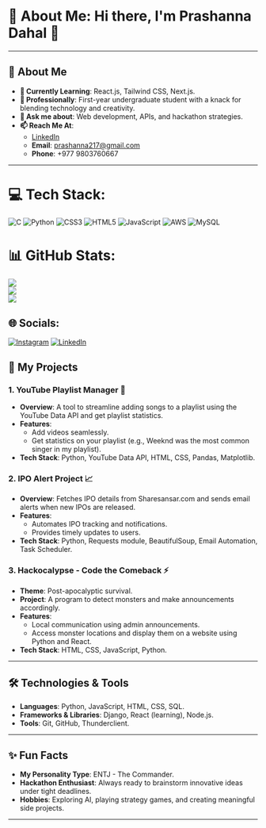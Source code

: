 
# 💫 About Me: Hi there, I'm Prashanna Dahal 👋  

---  

## 🚀 About Me  
- **🌱 Currently Learning**: React.js, Tailwind CSS, Next.js.  
- **💼 Professionally**: First-year undergraduate student with a knack for blending technology and creativity.  
- **💬 Ask me about**: Web development, APIs, and hackathon strategies.  
- **📫 Reach Me At**:  
  - [LinkedIn](https://www.linkedin.com/in/prashanna-dahal-630878303/)  
  - **Email**: prashanna217@gmail.com  
  - **Phone**: +977 9803760667  

---  

# 💻 Tech Stack:
![C](https://img.shields.io/badge/c-%2300599C.svg?style=for-the-badge&logo=c&logoColor=white) ![Python](https://img.shields.io/badge/python-3670A0?style=for-the-badge&logo=python&logoColor=ffdd54) ![CSS3](https://img.shields.io/badge/css3-%231572B6.svg?style=for-the-badge&logo=css3&logoColor=white) ![HTML5](https://img.shields.io/badge/html5-%23E34F26.svg?style=for-the-badge&logo=html5&logoColor=white) ![JavaScript](https://img.shields.io/badge/javascript-%23323330.svg?style=for-the-badge&logo=javascript&logoColor=%23F7DF1E) ![AWS](https://img.shields.io/badge/AWS-%23FF9900.svg?style=for-the-badge&logo=amazon-aws&logoColor=white) ![MySQL](https://img.shields.io/badge/mysql-4479A1.svg?style=for-the-badge&logo=mysql&logoColor=white)
# 📊 GitHub Stats:
![](https://github-readme-stats.vercel.app/api?username=SLASH217&theme=react&hide_border=false&include_all_commits=false&count_private=false)<br/>
![](https://github-readme-streak-stats.herokuapp.com/?user=SLASH217&theme=react&hide_border=false)<br/>
![](https://github-readme-stats.vercel.app/api/top-langs/?username=SLASH217&theme=react&hide_border=false&include_all_commits=false&count_private=false&layout=compact)

## 🌐 Socials:
[![Instagram](https://img.shields.io/badge/Instagram-%23E4405F.svg?logo=Instagram&logoColor=white)](https://instagram.com/not_prashanna) [![LinkedIn](https://img.shields.io/badge/LinkedIn-%230077B5.svg?logo=linkedin&logoColor=white)](https://linkedin.com/in/https://www.linkedin.com/in/prashanna-dahal-630878303/) 

## 🌟 My Projects  

### 1. **YouTube Playlist Manager** 🎥  
- **Overview**: A tool to streamline adding songs to a playlist using the YouTube Data API and get playlist statistics.  
- **Features**:  
  - Add videos seamlessly.  
  - Get statistics on your playlist (e.g., Weeknd was the most common singer in my playlist).  
- **Tech Stack**: Python, YouTube Data API, HTML, CSS, Pandas, Matplotlib.  

### 2. **IPO Alert Project** 📈  
- **Overview**: Fetches IPO details from Sharesansar.com and sends email alerts when new IPOs are released.  
- **Features**:  
  - Automates IPO tracking and notifications.  
  - Provides timely updates to users.  
- **Tech Stack**: Python, Requests module, BeautifulSoup, Email Automation, Task Scheduler.  

### 3. **Hackocalypse - Code the Comeback** ⚡  
- **Theme**: Post-apocalyptic survival.  
- **Project**: A program to detect monsters and make announcements accordingly.  
- **Features**:  
  - Local communication using admin announcements.  
  - Access monster locations and display them on a website using Python and React.  
- **Tech Stack**: HTML, CSS, JavaScript, Python.  

---  

## 🛠️ Technologies & Tools  
- **Languages**: Python, JavaScript, HTML, CSS, SQL.  
- **Frameworks & Libraries**: Django, React (learning), Node.js.  
- **Tools**: Git, GitHub, Thunderclient.  

---  


## ✨ Fun Facts  
- **My Personality Type**: ENTJ - The Commander.  
- **Hackathon Enthusiast**: Always ready to brainstorm innovative ideas under tight deadlines.  
- **Hobbies**: Exploring AI, playing strategy games, and creating meaningful side projects.  

---


<!-- Proudly created with GPRM ( https://gprm.itsvg.in ) -->
